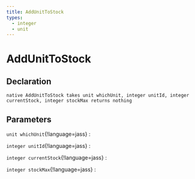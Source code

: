 ```yaml
---
title: AddUnitToStock
types:
  - integer
  - unit
---
```


# AddUnitToStock

## Declaration

```jass
native AddUnitToStock takes unit whichUnit, integer unitId, integer currentStock, integer stockMax returns nothing
```

## Parameters
`unit whichUnit`{!language=jass}
: 

`integer unitId`{!language=jass}
: 

`integer currentStock`{!language=jass}
: 

`integer stockMax`{!language=jass}
: 
